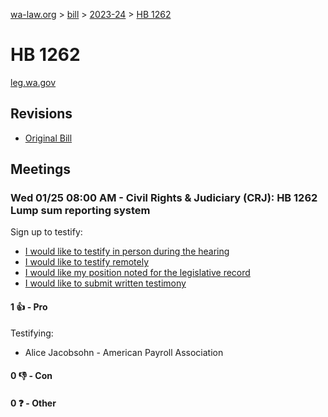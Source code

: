 [wa-law.org](/) > [bill](/bill/) > [2023-24](/bill/2023-24/) > [HB 1262](/bill/2023-24/hb/1262/)

# HB 1262
[leg.wa.gov](https://app.leg.wa.gov/billsummary?BillNumber=1262&Year=2023&Initiative=false)

## Revisions
* [Original Bill](1/)

## Meetings
### Wed 01/25 08:00 AM - Civil Rights & Judiciary (CRJ): HB 1262 Lump sum reporting system
Sign up to testify:
* [I would like to testify in person during the hearing](https://app.leg.wa.gov/csi/Testifier/Add?chamber=House&mId=30498&aId=149785&caId=20626&tId=1)
* [I would like to testify remotely](https://app.leg.wa.gov/csi/Testifier/Add?chamber=House&mId=30498&aId=149785&caId=20626&tId=2)
* [I would like my position noted for the legislative record](https://app.leg.wa.gov/csi/Testifier/Add?chamber=House&mId=30498&aId=149785&caId=20626&tId=3)
* [I would like to submit written testimony](https://app.leg.wa.gov/csi/Testifier/Add?chamber=House&mId=30498&aId=149785&caId=20626&tId=4)

#### 1 👍 - Pro
Testifying:
* Alice Jacobsohn - American Payroll Association

#### 0 👎 - Con

#### 0 ❓ - Other
